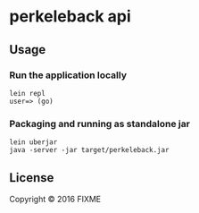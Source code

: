 # perkeleback api

## Usage

### Run the application locally

```
lein repl
user=> (go)
```

### Packaging and running as standalone jar

```
lein uberjar
java -server -jar target/perkeleback.jar
```

## License

Copyright © 2016 FIXME
